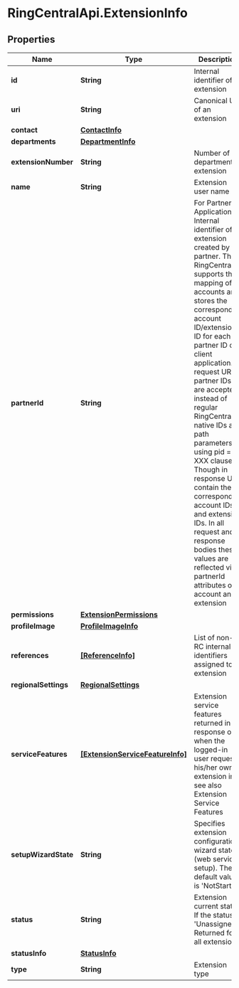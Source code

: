 # RingCentralApi.ExtensionInfo

## Properties
Name | Type | Description | Notes
------------ | ------------- | ------------- | -------------
**id** | **String** | Internal identifier of an extension | [optional] 
**uri** | **String** | Canonical URI of an extension | [optional] 
**contact** | [**ContactInfo**](ContactInfo.md) |  | [optional] 
**departments** | [**DepartmentInfo**](DepartmentInfo.md) |  | [optional] 
**extensionNumber** | **String** | Number of department extension | [optional] 
**name** | **String** | Extension user name | [optional] 
**partnerId** | **String** | For Partner Applications Internal identifier of an extension created by partner. The RingCentral supports the mapping of accounts and stores the corresponding account ID/extension ID for each partner ID of a client application. In request URIs partner IDs are accepted instead of regular RingCentral native IDs as path parameters using pid = XXX clause. Though in response URIs contain the corresponding account IDs and extension IDs. In all request and response bodies these values are reflected via partnerId attributes of account and extension | [optional] 
**permissions** | [**ExtensionPermissions**](ExtensionPermissions.md) |  | [optional] 
**profileImage** | [**ProfileImageInfo**](ProfileImageInfo.md) |  | [optional] 
**references** | [**[ReferenceInfo]**](ReferenceInfo.md) | List of non-RC internal identifiers assigned to an extension | [optional] 
**regionalSettings** | [**RegionalSettings**](RegionalSettings.md) |  | [optional] 
**serviceFeatures** | [**[ExtensionServiceFeatureInfo]**](ExtensionServiceFeatureInfo.md) | Extension service features returned in response only when the logged-in user requests his/her own extension info, see also Extension Service Features | [optional] 
**setupWizardState** | **String** | Specifies extension configuration wizard state (web service setup). The default value is &#39;NotStarted&#39; | [optional] 
**status** | **String** | Extension current state. If the status is &#39;Unassigned&#39;. Returned for all extensions | [optional] 
**statusInfo** | [**StatusInfo**](StatusInfo.md) |  | [optional] 
**type** | **String** | Extension type | [optional] 


